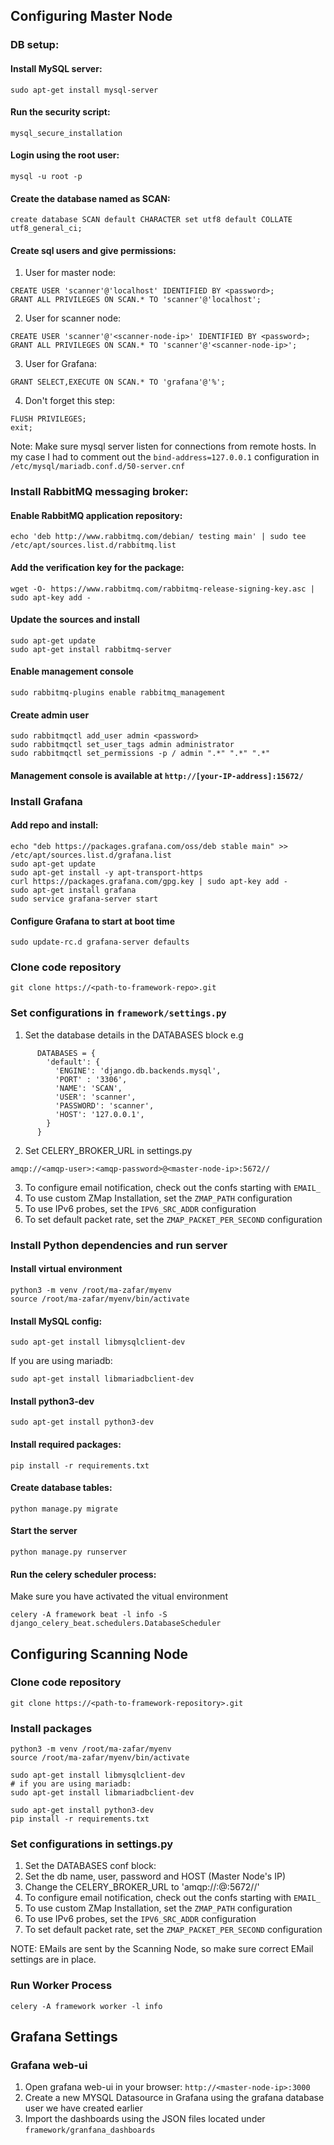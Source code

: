 ## Configuring Master Node 
### DB setup:
#### Install MySQL server:
```sudo apt-get install mysql-server```

#### Run the security script:

```mysql_secure_installation```

#### Login using the root user:

```mysql -u root -p```

#### Create the database named as SCAN:

```create database SCAN default CHARACTER set utf8 default COLLATE utf8_general_ci;```

#### Create sql users and give permissions:
1. User for master node:
```
CREATE USER 'scanner'@'localhost' IDENTIFIED BY <password>; 
GRANT ALL PRIVILEGES ON SCAN.* TO 'scanner'@'localhost';
```

2. User for scanner node:
```
CREATE USER 'scanner'@'<scanner-node-ip>' IDENTIFIED BY <password>;
GRANT ALL PRIVILEGES ON SCAN.* TO 'scanner'@'<scanner-node-ip>';
```
        
3. User for Grafana:
```CREATE USER 'grafana'@'%' IDENTIFIED BY <password>;
GRANT SELECT,EXECUTE ON SCAN.* TO 'grafana'@'%';
```

4. Don't forget this step:
```
FLUSH PRIVILEGES;
exit;
```
Note: 
Make sure mysql server listen for connections from remote hosts. In my 
case I had to comment out the ```bind-address=127.0.0.1``` configuration 
in ```/etc/mysql/mariadb.conf.d/50-server.cnf```
      

### Install RabbitMQ messaging broker:

#### Enable RabbitMQ application repository:
```
echo 'deb http://www.rabbitmq.com/debian/ testing main' | sudo tee /etc/apt/sources.list.d/rabbitmq.list
```

#### Add the verification key for the package:
```
wget -O- https://www.rabbitmq.com/rabbitmq-release-signing-key.asc | sudo apt-key add -
```

#### Update the sources and install
```
sudo apt-get update
sudo apt-get install rabbitmq-server
```

#### Enable management console
```
sudo rabbitmq-plugins enable rabbitmq_management
```

#### Create admin user 
```
sudo rabbitmqctl add_user admin <password>
sudo rabbitmqctl set_user_tags admin administrator
sudo rabbitmqctl set_permissions -p / admin ".*" ".*" ".*"
```

#### Management console is available at ```http://[your-IP-address]:15672/```

### Install Grafana
#### Add repo and install:
```
echo "deb https://packages.grafana.com/oss/deb stable main" >> /etc/apt/sources.list.d/grafana.list
sudo apt-get update
sudo apt-get install -y apt-transport-https
curl https://packages.grafana.com/gpg.key | sudo apt-key add -
sudo apt-get install grafana
sudo service grafana-server start
```

#### Configure Grafana to start at boot time
```
sudo update-rc.d grafana-server defaults
```

### Clone code repository
```
git clone https://<path-to-framework-repo>.git
```

### Set configurations in ```framework/settings.py```

1. Set the database details in the DATABASES block e.g
```
      DATABASES = {
        'default': {                                                                
          'ENGINE': 'django.db.backends.mysql',                                   
          'PORT' : '3306',                                                        
          'NAME': 'SCAN',                                                         
          'USER': 'scanner',                                                      
          'PASSWORD': 'scanner',                                                  
          'HOST': '127.0.0.1',
        }                                                                           
      }
```
2. Set CELERY_BROKER_URL in settings.py
```
amqp://<amqp-user>:<amqp-password>@<master-node-ip>:5672//
```

3. To configure email notification, check out the confs starting with ```EMAIL_```
4. To use custom ZMap Installation, set the ```ZMAP_PATH``` configuration
5. To use IPv6 probes, set the ```IPV6_SRC_ADDR``` configuration
6. To set default packet rate, set the ```ZMAP_PACKET_PER_SECOND``` configuration

### Install Python dependencies and run server
#### Install virtual environment
```
python3 -m venv /root/ma-zafar/myenv
source /root/ma-zafar/myenv/bin/activate
```

#### Install MySQL config:
```
sudo apt-get install libmysqlclient-dev
```
If you are using mariadb:
```
sudo apt-get install libmariadbclient-dev
```

#### Install python3-dev
```
sudo apt-get install python3-dev
```

#### Install required packages:
```
pip install -r requirements.txt
```

#### Create database tables:
```
python manage.py migrate
```

#### Start the server
```
python manage.py runserver
```

#### Run the celery scheduler process:
Make sure you have activated the vitual environment
```
celery -A framework beat -l info -S django_celery_beat.schedulers.DatabaseScheduler
```

## Configuring Scanning Node

### Clone code repository
```
git clone https://<path-to-framework-repository>.git
```

### Install packages
```
python3 -m venv /root/ma-zafar/myenv
source /root/ma-zafar/myenv/bin/activate

sudo apt-get install libmysqlclient-dev
# if you are using mariadb:
sudo apt-get install libmariadbclient-dev

sudo apt-get install python3-dev
pip install -r requirements.txt
```

### Set configurations in settings.py
1. Set the DATABASES conf block:
2. Set the db name, user, password and HOST (Master Node's IP)
3. Change the CELERY_BROKER_URL to 'amqp://<amqp-user>:<amqp-password>@<master-node-ip>:5672//'
4. To configure email notification, check out the confs starting with ```EMAIL_```
5. To use custom ZMap Installation, set the ```ZMAP_PATH``` configuration
6. To use IPv6 probes, set the ```IPV6_SRC_ADDR``` configuration
7. To set default packet rate, set the ```ZMAP_PACKET_PER_SECOND``` configuration

NOTE: EMails are sent by the Scanning Node, so make sure correct EMail settings are in place.

### Run Worker Process
```
celery -A framework worker -l info 
```

## Grafana Settings
### Grafana web-ui
1. Open grafana web-ui in your browser: ```http://<master-node-ip>:3000```
2. Create a new MYSQL Datasource in Grafana using the grafana database user we have created earlier
3. Import the dashboards using the JSON files located under ```framework/granfana_dashboards```
  
